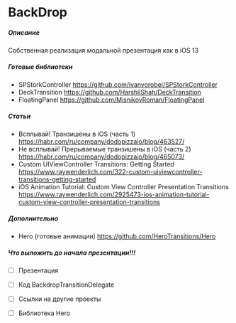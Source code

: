 # BackDrop

##### Описание
Собственная реализация модальной презентация как в iOS 13

##### Готовые библиотеки
- SPStorkController https://github.com/ivanvorobei/SPStorkController
- DeckTransition https://github.com/HarshilShah/DeckTransition
- FloatingPanel https://github.com/MisnikovRoman/FloatingPanel

##### Статьи
- Всплывай! Транзишены в iOS (часть 1) https://habr.com/ru/company/dodopizzaio/blog/463527/
- Не всплывай! Прерываемые транзишены в iOS (часть 2) https://habr.com/ru/company/dodopizzaio/blog/465073/
- Custom UIViewController Transitions: Getting Started https://www.raywenderlich.com/322-custom-uiviewcontroller-transitions-getting-started
- iOS Animation Tutorial: Custom View Controller Presentation Transitions https://www.raywenderlich.com/2925473-ios-animation-tutorial-custom-view-controller-presentation-transitions

##### Дополнительно
- Hero (готовые анимации) https://github.com/HeroTransitions/Hero

##### Что выложить до начала презентации!!!
- [ ] Презентация
- [ ] Код BackdropTransitionDelegate
- [ ] Ссылки на другие проекты
- [ ] Библиотека Hero
 
